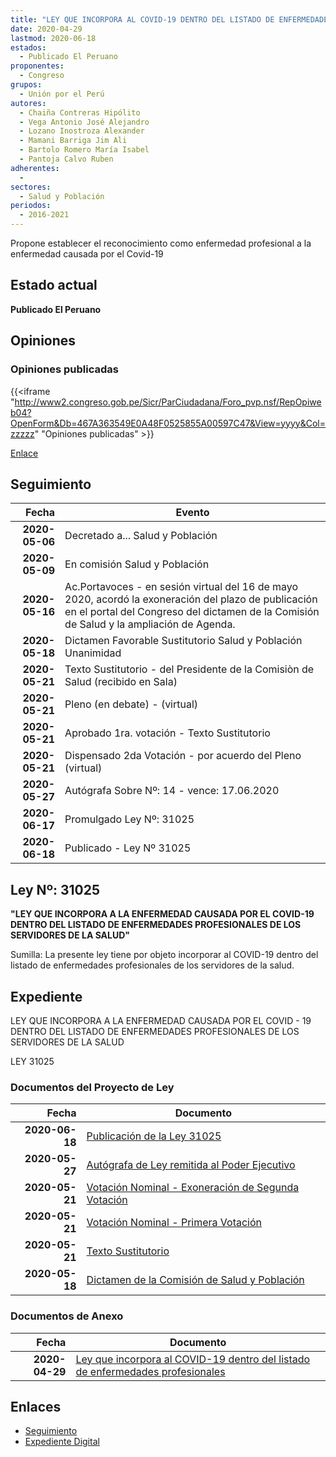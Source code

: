 ```yaml
---
title: "LEY QUE INCORPORA AL COVID-19 DENTRO DEL LISTADO DE ENFERMEDADES PROFESIONALES"
date: 2020-04-29
lastmod: 2020-06-18
estados: 
  - Publicado El Peruano
proponentes: 
  - Congreso
grupos: 
  - Unión por el Perú
autores: 
  - Chaiña Contreras Hipólito
  - Vega Antonio José Alejandro
  - Lozano Inostroza Alexander
  - Mamani Barriga Jim Ali
  - Bartolo Romero María Isabel
  - Pantoja Calvo Ruben
adherentes: 
  - 
sectores: 
  - Salud y Población
periodos: 
  - 2016-2021
---
```


Propone establecer el reconocimiento como enfermedad profesional a la enfermedad causada por el Covid-19


## Estado actual

**Publicado El Peruano**

## Opiniones

### Opiniones publicadas

{{<iframe "http://www2.congreso.gob.pe/Sicr/ParCiudadana/Foro_pvp.nsf/RepOpiweb04?OpenForm&Db=467A363549E0A48F0525855A00597C47&View=yyyy&Col=zzzzz" "Opiniones publicadas" >}}

[Enlace](http://www2.congreso.gob.pe/Sicr/ParCiudadana/Foro_pvp.nsf/RepOpiweb04?OpenForm&Db=467A363549E0A48F0525855A00597C47&View=yyyy&Col=zzzzz)

## Seguimiento

| Fecha | Evento |
|------:|--------|
| **2020-05-06** | Decretado a... Salud y Población|
| **2020-05-09** | En comisión Salud y Población|
| **2020-05-16** | Ac.Portavoces - en sesión virtual del 16 de mayo 2020, acordó la exoneración del plazo de publicación en el portal del Congreso del dictamen de la Comisión de Salud y la ampliación de Agenda.|
| **2020-05-18** | Dictamen Favorable Sustitutorio Salud y Población Unanimidad|
| **2020-05-21** | Texto Sustitutorio - del Presidente de la Comisiòn de Salud (recibido en Sala)|
| **2020-05-21** | Pleno (en debate) - (virtual)|
| **2020-05-21** | Aprobado 1ra. votación - Texto Sustitutorio|
| **2020-05-21** | Dispensado 2da Votación - por acuerdo del Pleno (virtual)|
| **2020-05-27** | Autógrafa Sobre Nº: 14 - vence: 17.06.2020|
| **2020-06-17** | Promulgado Ley Nº: 31025|
| **2020-06-18** | Publicado - Ley Nº 31025|

## Ley Nº: 31025

**"LEY QUE INCORPORA A LA ENFERMEDAD CAUSADA POR EL COVID-19 DENTRO DEL LISTADO DE ENFERMEDADES PROFESIONALES DE LOS SERVIDORES DE LA SALUD"**

Sumilla: La presente ley tiene por objeto incorporar al COVID-19 dentro del listado de enfermedades profesionales de los servidores de la salud.


## Expediente

LEY QUE INCORPORA A LA ENFERMEDAD CAUSADA POR EL COVID - 19 DENTRO DEL LISTADO DE ENFERMEDADES PROFESIONALES DE LOS SERVIDORES DE LA SALUD

LEY 31025


### Documentos del Proyecto de Ley

| Fecha | Documento |
|------:|--------|
| **2020-06-18** | [Publicación de la Ley 31025](http://www.leyes.congreso.gob.pe/Documentos/2016_2021/ADLP/Normas_Legales/31025-LEY.pdf) |
| **2020-05-27** | [Autógrafa de Ley remitida al Poder Ejecutivo](http://www.leyes.congreso.gob.pe/Documentos/2016_2021/ADLP/Texto_Aprobado/AU0509820200527.pdf) |
| **2020-05-21** | [Votación Nominal - Exoneración de Segunda Votación](http://www.leyes.congreso.gob.pe/Documentos/2016_2021/Asistencia_y_Votacion/Proyectos_de_Ley/Exoneracion_de_Segunda_Votacion/AVESV05098-20200521.pdf) |
| **2020-05-21** | [Votación Nominal - Primera Votación](http://www.leyes.congreso.gob.pe/Documentos/2016_2021/Asistencia_y_Votacion/Proyectos_de_Ley/AV05098-20200521.pdf) |
| **2020-05-21** | [Texto Sustitutorio](http://www.leyes.congreso.gob.pe/Documentos/2016_2021/Texto_Sustitutorio/Proyectos_de_Ley/TS05098-20200521.pdf) |
| **2020-05-18** | [Dictamen de la Comisión de Salud y Población](http://www.leyes.congreso.gob.pe/Documentos/2016_2021/Dictamenes/Proyectos_de_Ley/05098DC21MAY-20200518.pdf) |

### Documentos de Anexo

| Fecha | Documento |
|------:|--------|
| **2020-04-29** | [Ley que incorpora al COVID-19 dentro del listado de enfermedades profesionales](http://www.leyes.congreso.gob.pe/Documentos/2016_2021/Proyectos_de_Ley_y_de_Resoluciones_Legislativas/PL05098_20200429.pdf) |

## Enlaces 

- [Seguimiento](http://www2.congreso.gob.pe/Sicr/TraDocEstProc/CLProLey2016.nsf/f7fff46988ca05b1052578e100829cc7/b60f3e3eab96591d0525855a00177617?OpenDocument)
- [Expediente Digital](http://www2.congreso.gob.pe/Sicr/TraDocEstProc/CLProLey2016.nsf/f7fff46988ca05b1052578e100829cc7/b60f3e3eab96591d0525855a00177617?OpenDocument&Click=05257FB7005EB655.eb71d0cf91d8294e05256cdf006b5706/$Body/0.1C6C)
